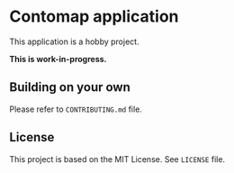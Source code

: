 # Contomap application

This application is a hobby project.

**This is work-in-progress.**

## Building on your own

Please refer to `CONTRIBUTING.md` file.

## License

This project is based on the MIT License. See `LICENSE` file.
